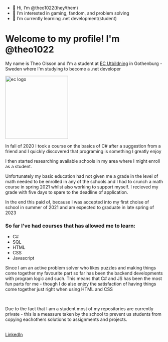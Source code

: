 - 👋 Hi, I’m @theo1022(they/them)
- 👀 I’m interested in gaming, fandom, and problem solving
- 🌱 I’m currently learning .net development(student)

<!---
theo1022/theo1022 is a ✨ special ✨ repository because its `README.md` (this file) appears on your GitHub profile.
You can click the Preview link to take a look at your changes.
--->

<h1>Welcome to my profile! I'm @theo1022</h1>
<p>My name is Theo Olsson and I'm a student at <a href="https://ecutbildning.se/">EC Utbildning</a> in Gothenburg - Sweden where I'm studying to become a .net developer</p>
<img id="EC" src="https://ecutbildning.se/wp-content/uploads/2020/11/ec-logo-mono2.svg" alt="ec logo" style="width: 200px;">
<p>In fall of 2020 I took a course on the basics of C# after a suggestion from a friend and I quickly discovered that programing is something I greatly enjoy</p>
<p>I then started researching available schools in my area where I might enroll as a student.</p>
<p>Unfortunately my basic education had not given me a grade in the level of math needed to be enrolled in any of the schools and I had to crunch a math course in spring 2021 whilst also working to support myself. I recieved my grade with five days to spare to the deadline of application.</p>
<p>In the end this paid of, because I was accepted into my first choise of school in summer of 2021 and am expected to graduate in late spring of 2023</p>
<h3>So far I've had courses that has allowed me to learn:</h3>
<ul>
  <li>C#</li>
  <li>SQL</li>
  <li>HTML</li>
  <li>CSS</li>
  <li>Javascript</li>
</ul>
<p>Since I am an active problem solver who likes puzzles and making things come together my favourite part so far has been the backend developments with program logic and such. This means that C# and JS has been the most fun parts for me - though I do also enjoy the satisfaction of having things come together just right when using HTML and CSS</p>
<br>
<p>Due to the fact that I am a student most of my repositories are currently private - this is a meassure taken by the school to prevent us students from copying eachothers solutions to assignments and projects.</p>
<br>
<a href="https://www.linkedin.com/in/theo-olsson-39010921b/">LinkedIn</a>
